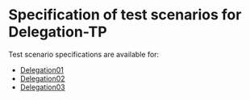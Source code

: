 # Specification of test scenarios for Delegation-TP


Test scenario specifications are available for:

* [Delegation01](delegation01.md)
* [Delegation02](delegation02.md)
* [Delegation03](delegation03.md)
